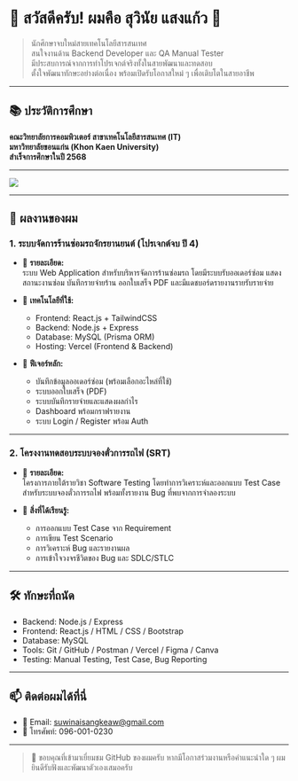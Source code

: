 # 👋 สวัสดีครับ! ผมคือ สุวินัย แสงแก้ว 👋

> นักศึกษาจบใหม่สายเทคโนโลยีสารสนเทศ  
> สนใจงานด้าน Backend Developer และ QA Manual Tester  
> มีประสบการณ์จากการทำโปรเจกต์จริงทั้งในสายพัฒนาและทดสอบ  
> ตั้งใจพัฒนาทักษะอย่างต่อเนื่อง พร้อมเปิดรับโอกาสใหม่ ๆ เพื่อเติบโตในสายอาชีพ

---

## 📚 ประวัติการศึกษา

**คณะวิทยาลัยการคอมพิวเตอร์ สาขาเทคโนโลยีสารสนเทศ (IT)**  
**มหาวิทยาลัยขอนแก่น (Khon Kaen University)**  
**สำเร็จการศึกษาในปี 2568**

---

<p align="left">
  <img src="https://skillicons.dev/icons?i=nodejs,express,react,php,laravel,mysql,js,html,css,bootstrap,git,github,vercel,postman,figma,canva" />
</p>

---

## 📂 ผลงานของผม

### 1. ระบบจัดการร้านซ่อมรถจักรยานยนต์ (โปรเจกต์จบ ปี 4)

- 📄 **รายละเอียด:**  
  ระบบ Web Application สำหรับบริหารจัดการร้านซ่อมรถ โดยมีระบบรับออเดอร์ซ่อม แสดงสถานะงานซ่อม บันทึกรายจ่ายร้าน ออกใบเสร็จ PDF และมีแดชบอร์ดรายงานรายรับรายจ่าย

- 🧰 **เทคโนโลยีที่ใช้:**  
  - Frontend: React.js + TailwindCSS  
  - Backend: Node.js + Express  
  - Database: MySQL (Prisma ORM)  
  - Hosting: Vercel (Frontend & Backend)

- 🧩 **ฟีเจอร์หลัก:**  
  - บันทึกข้อมูลออเดอร์ซ่อม (พร้อมเลือกอะไหล่ที่ใช้)  
  - ระบบออกใบเสร็จ (PDF)  
  - ระบบบันทึกรายจ่ายและแสดงผลกำไร  
  - Dashboard พร้อมกราฟรายงาน  
  - ระบบ Login / Register พร้อม Auth

---

### 2. โครงงานทดสอบระบบจองตั๋วการรถไฟ (SRT)

- 📄 **รายละเอียด:**  
  โครงการภายใต้รายวิชา Software Testing โดยทำการวิเคราะห์และออกแบบ Test Case สำหรับระบบจองตั๋วการรถไฟ พร้อมทั้งรายงาน Bug ที่พบจากการจำลองระบบ

- 🧪 **สิ่งที่ได้เรียนรู้:**  
  - การออกแบบ Test Case จาก Requirement  
  - การเขียน Test Scenario  
  - การวิเคราะห์ Bug และรายงานผล  
  - การเข้าใจวงจรชีวิตของ Bug และ SDLC/STLC

---

## 🛠️ ทักษะที่ถนัด

- Backend: Node.js / Express 
- Frontend: React.js / HTML / CSS / Bootstrap
- Database: MySQL
- Tools: Git / GitHub / Postman / Vercel / Figma / Canva  
- Testing: Manual Testing, Test Case, Bug Reporting

---

## 📫 ติดต่อผมได้ที่นี่

- 📧 Email: suwinaisangkeaw@gmail.com  
- 📱 โทรศัพท์: 096-001-0230  

---

> 🙏 ขอบคุณที่เข้ามาเยี่ยมชม GitHub ของผมครับ หากมีโอกาสร่วมงานหรือคำแนะนำใด ๆ ผมยินดีรับฟังและพัฒนาตัวเองเสมอครับ

